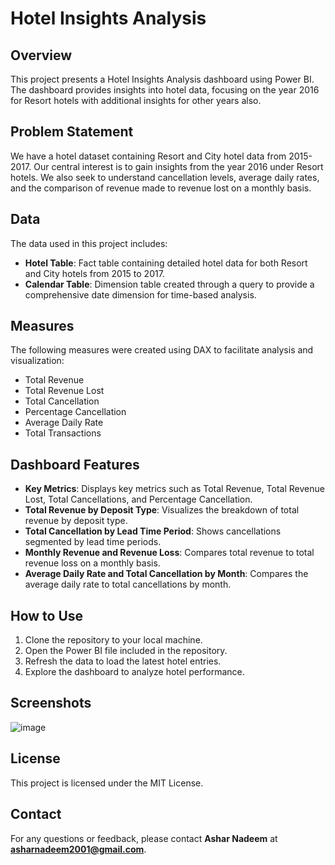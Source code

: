 # Hotel Insights Analysis

## Overview
This project presents a Hotel Insights Analysis dashboard using Power BI. The dashboard provides insights into hotel data, focusing on the year 2016 for Resort hotels with additional insights for other years also.


## Problem Statement
We have a hotel dataset containing Resort and City hotel data from 2015-2017. Our central interest is to gain insights from the year 2016 under Resort hotels. We also seek to understand cancellation levels, average daily rates, and the comparison of revenue made to revenue lost on a monthly basis.

## Data
The data used in this project includes:
- **Hotel Table**: Fact table containing detailed hotel data for both Resort and City hotels from 2015 to 2017.
- **Calendar Table**: Dimension table created through a query to provide a comprehensive date dimension for time-based analysis.


## Measures
The following measures were created using DAX to facilitate analysis and visualization:
- Total Revenue
- Total Revenue Lost
- Total Cancellation
- Percentage Cancellation
- Average Daily Rate
- Total Transactions

## Dashboard Features
- **Key Metrics**: Displays key metrics such as Total Revenue, Total Revenue Lost, Total Cancellations, and Percentage Cancellation.
- **Total Revenue by Deposit Type**: Visualizes the breakdown of total revenue by deposit type.
- **Total Cancellation by Lead Time Period**: Shows cancellations segmented by lead time periods.
- **Monthly Revenue and Revenue Loss**: Compares total revenue to total revenue loss on a monthly basis.
- **Average Daily Rate and Total Cancellation by Month**: Compares the average daily rate to total cancellations by month.

## How to Use
1. Clone the repository to your local machine.
2. Open the Power BI file included in the repository.
3. Refresh the data to load the latest hotel entries.
4. Explore the dashboard to analyze hotel performance.

## Screenshots
![image](https://github.com/user-attachments/assets/90a6d8bb-c7ff-478d-a62b-4fe736e2c573)


## License
This project is licensed under the MIT License.


## Contact
For any questions or feedback, please contact **Ashar Nadeem** at **asharnadeem2001@gmail.com**.
